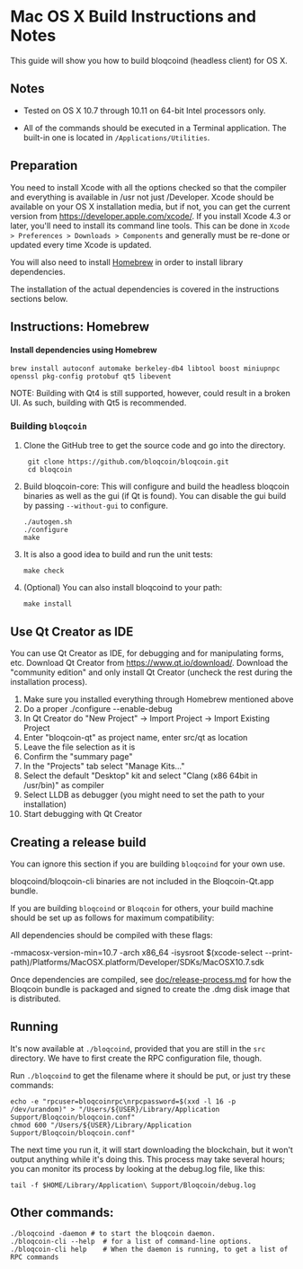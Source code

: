 Mac OS X Build Instructions and Notes
====================================
This guide will show you how to build bloqcoind (headless client) for OS X.

Notes
-----

* Tested on OS X 10.7 through 10.11 on 64-bit Intel processors only.

* All of the commands should be executed in a Terminal application. The
built-in one is located in `/Applications/Utilities`.

Preparation
-----------

You need to install Xcode with all the options checked so that the compiler
and everything is available in /usr not just /Developer. Xcode should be
available on your OS X installation media, but if not, you can get the
current version from https://developer.apple.com/xcode/. If you install
Xcode 4.3 or later, you'll need to install its command line tools. This can
be done in `Xcode > Preferences > Downloads > Components` and generally must
be re-done or updated every time Xcode is updated.

You will also need to install [Homebrew](http://brew.sh) in order to install library
dependencies.

The installation of the actual dependencies is covered in the instructions
sections below.

Instructions: Homebrew
----------------------

#### Install dependencies using Homebrew

    brew install autoconf automake berkeley-db4 libtool boost miniupnpc openssl pkg-config protobuf qt5 libevent

NOTE: Building with Qt4 is still supported, however, could result in a broken UI. As such, building with Qt5 is recommended.

### Building `bloqcoin`

1. Clone the GitHub tree to get the source code and go into the directory.

        git clone https://github.com/bloqcoin/bloqcoin.git
        cd bloqcoin

2.  Build bloqcoin-core:
    This will configure and build the headless bloqcoin binaries as well as the gui (if Qt is found).
    You can disable the gui build by passing `--without-gui` to configure.

        ./autogen.sh
        ./configure
        make

3.  It is also a good idea to build and run the unit tests:

        make check

4.  (Optional) You can also install bloqcoind to your path:

        make install

Use Qt Creator as IDE
------------------------
You can use Qt Creator as IDE, for debugging and for manipulating forms, etc.
Download Qt Creator from https://www.qt.io/download/. Download the "community edition" and only install Qt Creator (uncheck the rest during the installation process).

1. Make sure you installed everything through Homebrew mentioned above
2. Do a proper ./configure --enable-debug
3. In Qt Creator do "New Project" -> Import Project -> Import Existing Project
4. Enter "bloqcoin-qt" as project name, enter src/qt as location
5. Leave the file selection as it is
6. Confirm the "summary page"
7. In the "Projects" tab select "Manage Kits..."
8. Select the default "Desktop" kit and select "Clang (x86 64bit in /usr/bin)" as compiler
9. Select LLDB as debugger (you might need to set the path to your installation)
10. Start debugging with Qt Creator

Creating a release build
------------------------
You can ignore this section if you are building `bloqcoind` for your own use.

bloqcoind/bloqcoin-cli binaries are not included in the Bloqcoin-Qt.app bundle.

If you are building `bloqcoind` or `Bloqcoin` for others, your build machine should be set up
as follows for maximum compatibility:

All dependencies should be compiled with these flags:

 -mmacosx-version-min=10.7
 -arch x86_64
 -isysroot $(xcode-select --print-path)/Platforms/MacOSX.platform/Developer/SDKs/MacOSX10.7.sdk

Once dependencies are compiled, see [doc/release-process.md](release-process.md) for how the Bloqcoin
bundle is packaged and signed to create the .dmg disk image that is distributed.

Running
-------

It's now available at `./bloqcoind`, provided that you are still in the `src`
directory. We have to first create the RPC configuration file, though.

Run `./bloqcoind` to get the filename where it should be put, or just try these
commands:

    echo -e "rpcuser=bloqcoinrpc\nrpcpassword=$(xxd -l 16 -p /dev/urandom)" > "/Users/${USER}/Library/Application Support/Bloqcoin/bloqcoin.conf"
    chmod 600 "/Users/${USER}/Library/Application Support/Bloqcoin/bloqcoin.conf"

The next time you run it, it will start downloading the blockchain, but it won't
output anything while it's doing this. This process may take several hours;
you can monitor its process by looking at the debug.log file, like this:

    tail -f $HOME/Library/Application\ Support/Bloqcoin/debug.log

Other commands:
-------

    ./bloqcoind -daemon # to start the bloqcoin daemon.
    ./bloqcoin-cli --help  # for a list of command-line options.
    ./bloqcoin-cli help    # When the daemon is running, to get a list of RPC commands
